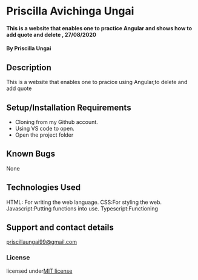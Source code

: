 # Priscilla  Avichinga Ungai
#### This is a website that enables one to practice Angular and shows how to add quote and delete , 27/08/2020
#### By **Priscilla Ungai**
## Description
 This is a website that enables one to pracice using Angular,to delete and add quote
## Setup/Installation Requirements
* Cloning from my Github account. 
* Using VS code to open.
* Open the project folder
## Known Bugs
 None
## Technologies Used
HTML: For writing the web language.
CSS:For styling the web.
Javascript:Putting functions into use.
Typescript:Functioning 
## Support and contact details
priscillaungai99@gmail.com
### License
licensed under[MIT license](LICENSE)
  